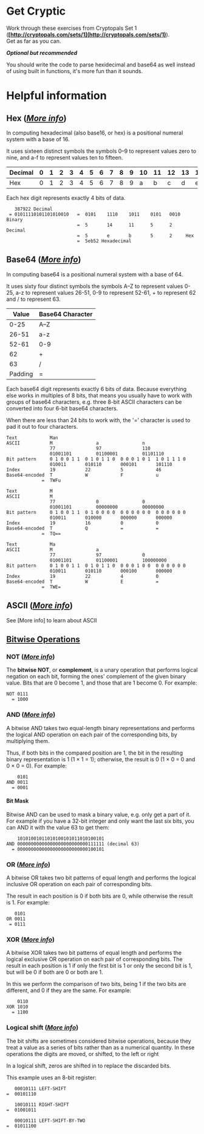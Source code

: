 # Get Cryptic

Work through these exercises from Cryptopals Set 1 (**[http://cryptopals.com/sets/1](http://cryptopals.com/sets/1)**).  
Get as far as you can.

***Optional but recommended***

You should write the code to parse hexidecimal and base64 as well instead of using built in functions, it's more fun than it sounds.

# Helpful information

## Hex (*[More info](https://en.wikipedia.org/wiki/Hexadecimal)*)

In computing hexadecimal (also base16, or hex) is a positional numeral system with a base of 16. 

It uses sixteen distinct symbols the symbols 0–9 to represent values zero to nine, and a-f to represent values ten to fifteen.

| Decimal | 0 | 1 | 2 | 3 | 4 | 5 | 6 | 7 | 8 | 9 | 10 | 11 | 12 | 13 | 14 | 15 |
|---------|---|---|---|---|---|---|---|---|---|---|----|----|----|----|----|----|
| Hex     | 0 | 1 | 2 | 3 | 4 | 5 | 6 | 7 | 8 | 9 | a  | b  | c  | d  | e  | f  |

Each hex digit represents exactly 4 bits of data.

       387922‬ Decimal
     = 01011110101101010010   =  0101    1110    1011    0101   0010  Binary
                              =  5       14      11      5      2     Decimal
                              =  5       e       b       5	    2     Hex
                              =  5eb52 Hexadecimal


## Base64 (*[More info](https://en.wikipedia.org/wiki/Base64)*)

In computing base64 is a positional numeral system with a base of 64.

It uses sixty four distinct symbols the symbols A–Z to represent values 0-25, a-z to represent values 26-51, 0-9 to represent 52-61, + to represent 62 and / to represent 63.

|  Value  | Base64 Character |
|---------|-----|
| 0-25    | A–Z |
| 26-51   | a-z |
| 52-61   | 0-9 |
| 62      | +   |
| 63      | /   |
| Padding | =   |

Each base64 digit represents exactly 6 bits of data.  Because everything else works in multiples of 8 bits, that means you usually have to work with groups of base64 characters, e.g. three 8-bit ASCII characters can be converted into four 6-bit base64 characters.

When there are less than 24 bits to work with, the '=' character is used to pad it out to four characters. 

    Text            Man
    ASCII           M                a                n
                    77               97               110
                    01001101         01100001         01101110
    Bit pattern     0 1 0 0 1 1  0 1 0 1 1 0  0 0 0 1 0 1  1 0 1 1 1 0
                    010011       010110       000101       101110
    Index           19           22           5            46
    Base64-encoded  T            W            F            u
                 =  TWFu

    Text            M  
    ASCII           M  
                    77               0                0
                    01001101         00000000         00000000
    Bit pattern     0 1 0 0 1 1  0 1 0 0 0 0  0 0 0 0 0 0  0 0 0 0 0 0
                    010011       010000       000000       000000
    Index           19           16           0            0
    Base64-encoded  T            Q            =            =
                 =  TQ==

    Text            Ma
    ASCII           M                a 
                    77               97               0
                    01001101         01100001         100000000
    Bit pattern     0 1 0 0 1 1  0 1 0 1 1 0  0 0 0 1 0 0  0 0 0 0 0 0
                    010011       010110       000100       000000
    Index           19           22           4            0
    Base64-encoded  T            W            E            =
                 =  TWE=

## ASCII (*[More info](http://www.rapidtables.com/code/text/ascii-table.htm)*)

See [More info] to learn about ASCII

## [Bitwise Operations](https://en.wikipedia.org/wiki/Bitwise_operation)

### NOT (*[More info](https://en.wikipedia.org/wiki/Bitwise_operation#NOT)*)

The **bitwise NOT**, or **complement**, is a unary operation that performs logical negation on each bit, forming the ones' complement of the given binary value. Bits that are 0 become 1, and those that are 1 become 0. For example:

    NOT 0111 
      = 1000 

### AND (*[More info](https://en.wikipedia.org/wiki/Bitwise_operation#AND)*)

A bitwise AND takes two equal-length binary representations and performs the logical AND operation on each pair of the corresponding bits, by multiplying them. 

Thus, if both bits in the compared position are 1, the bit in the resulting binary representation is 1 (1 × 1 = 1); otherwise, the result is 0 (1 × 0 = 0 and 0 × 0 = 0). For example:

        0101 
    AND 0011 
      = 0001 

#### Bit Mask

Bitwise AND can be used to mask a binary value, e.g. only get a part of it.  For example if you have a 32-bit integer and only want the last six bits, you can AND it with the value 63 to get them:

        10101001011010100101011010100101 
    AND 00000000000000000000000000111111 (decimal 63)
      = 00000000000000000000000000100101

### OR (*[More info](https://en.wikipedia.org/wiki/Bitwise_operation#OR)*)

A bitwise OR takes two bit patterns of equal length and performs the logical inclusive OR operation on each pair of corresponding bits. 

The result in each position is 0 if both bits are 0, while otherwise the result is 1. For example:

       0101 
    OR 0011 
     = 0111 

### XOR (*[More info](https://en.wikipedia.org/wiki/Bitwise_operation#XOR)*)

A bitwise XOR takes two bit patterns of equal length and performs the logical exclusive OR operation on each pair of corresponding bits. The result in each position is 1 if only the first bit is 1 or only the second bit is 1, but will be 0 if both are 0 or both are 1. 

In this we perform the comparison of two bits, being 1 if the two bits are different, and 0 if they are the same. For example:

        0110 
    XOR 1010 
      = 1100 

### Logical shift (*[More info](https://en.wikipedia.org/wiki/Logical_shift )*)

The bit shifts are sometimes considered bitwise operations, because they treat a value as a series of bits rather than as a numerical quantity. In these operations the digits are moved, or shifted, to the left or right

In a logical shift, zeros are shifted in to replace the discarded bits.

This example uses an 8-bit register:

       00010111 LEFT-SHIFT
    =  00101110 
    
       10010111 RIGHT-SHIFT
    =  01001011
    
       00010111 LEFT-SHIFT-BY-TWO
    =  01011100 
